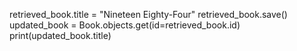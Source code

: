 retrieved_book.title = "Nineteen Eighty-Four"
retrieved_book.save()
updated_book = Book.objects.get(id=retrieved_book.id)
print(updated_book.title)
